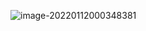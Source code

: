 

![image-20220112000348381](https://gitee.com/capsion/markdown-image/raw/master/image/202201120003556.png)